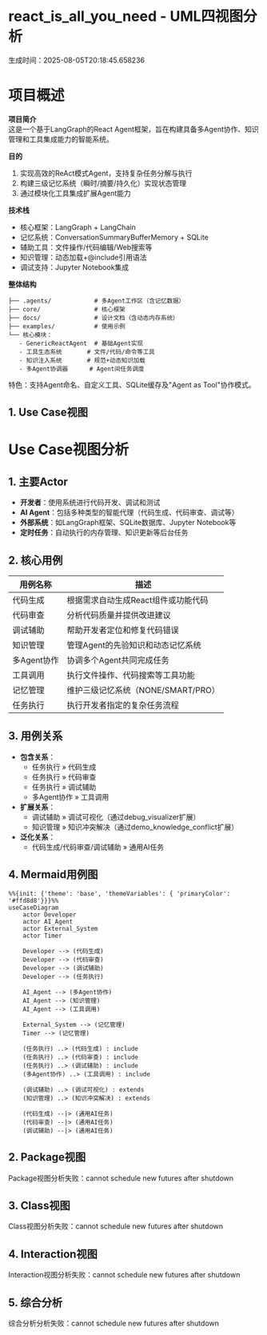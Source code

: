 # react_is_all_you_need - UML四视图分析

生成时间：2025-08-05T20:18:45.658236

# 项目概述

**项目简介**  
这是一个基于LangGraph的React Agent框架，旨在构建具备多Agent协作、知识管理和工具集成能力的智能系统。  

**目的**  
1. 实现高效的ReAct模式Agent，支持复杂任务分解与执行  
2. 构建三级记忆系统（瞬时/摘要/持久化）实现状态管理  
3. 通过模块化工具集成扩展Agent能力  

**技术栈**  
- 核心框架：LangGraph + LangChain  
- 记忆系统：ConversationSummaryBufferMemory + SQLite  
- 辅助工具：文件操作/代码编辑/Web搜索等  
- 知识管理：动态加载+@include引用语法  
- 调试支持：Jupyter Notebook集成  

**整体结构**  
```
├── .agents/            # 多Agent工作区（含记忆数据）
├── core/               # 核心框架
├── docs/               # 设计文档（含动态内存系统）
├── examples/           # 使用示例
└── 核心模块：
   - GenericReactAgent  # 基础Agent实现
   - 工具生态系统       # 文件/代码/命令等工具
   - 知识注入系统       # 规范+动态知识加载
   - 多Agent协调器      # Agent间任务调度
```  
特色：支持Agent命名、自定义工具、SQLite缓存及"Agent as Tool"协作模式。

## 1. Use Case视图

# Use Case视图分析

## 1. 主要Actor
- **开发者**：使用系统进行代码开发、调试和测试
- **AI Agent**：包括多种类型的智能代理（代码生成、代码审查、调试等）
- **外部系统**：如LangGraph框架、SQLite数据库、Jupyter Notebook等
- **定时任务**：自动执行的内存管理、知识更新等后台任务

## 2. 核心用例

| 用例名称 | 描述 |
|---------|------|
| 代码生成 | 根据需求自动生成React组件或功能代码 |
| 代码审查 | 分析代码质量并提供改进建议 |
| 调试辅助 | 帮助开发者定位和修复代码错误 |
| 知识管理 | 管理Agent的先验知识和动态记忆系统 |
| 多Agent协作 | 协调多个Agent共同完成任务 |
| 工具调用 | 执行文件操作、代码搜索等工具功能 |
| 记忆管理 | 维护三级记忆系统（NONE/SMART/PRO） |
| 任务执行 | 执行开发者指定的复杂任务流程 |

## 3. 用例关系
- **包含关系**：
  - 任务执行 » 代码生成
  - 任务执行 » 代码审查
  - 任务执行 » 调试辅助
  - 多Agent协作 » 工具调用
- **扩展关系**：
  - 调试辅助 » 调试可视化（通过debug_visualizer扩展）
  - 知识管理 » 知识冲突解决（通过demo_knowledge_conflict扩展）
- **泛化关系**：
  - 代码生成/代码审查/调试辅助 » 通用AI任务

## 4. Mermaid用例图

```mermaid
%%{init: {'theme': 'base', 'themeVariables': { 'primaryColor': '#ffd8d8'}}}%%
useCaseDiagram
    actor Developer
    actor AI_Agent
    actor External_System
    actor Timer
    
    Developer --> (代码生成)
    Developer --> (代码审查)
    Developer --> (调试辅助)
    Developer --> (任务执行)
    
    AI_Agent --> (多Agent协作)
    AI_Agent --> (知识管理)
    AI_Agent --> (工具调用)
    
    External_System --> (记忆管理)
    Timer --> (记忆管理)
    
    (任务执行) ..> (代码生成) : include
    (任务执行) ..> (代码审查) : include
    (任务执行) ..> (调试辅助) : include
    (多Agent协作) ..> (工具调用) : include
    
    (调试辅助) ..> (调试可视化) : extends
    (知识管理) ..> (知识冲突解决) : extends
    
    (代码生成) --|> (通用AI任务)
    (代码审查) --|> (通用AI任务)
    (调试辅助) --|> (通用AI任务)
```

## 2. Package视图

Package视图分析失败：cannot schedule new futures after shutdown

## 3. Class视图

Class视图分析失败：cannot schedule new futures after shutdown

## 4. Interaction视图

Interaction视图分析失败：cannot schedule new futures after shutdown

## 5. 综合分析

综合分析分析失败：cannot schedule new futures after shutdown